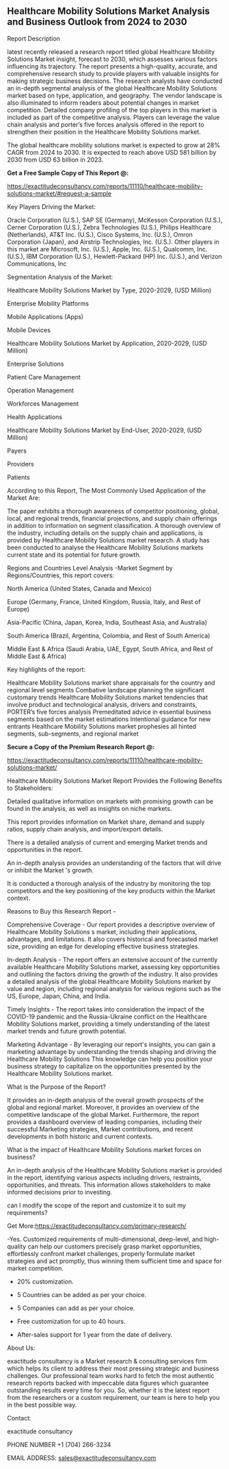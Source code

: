 ## Healthcare Mobility Solutions Market Analysis and Business Outlook from 2024 to 2030

Report Description

latest recently released a research report titled global Healthcare Mobility Solutions Market insight, forecast to 2030, which assesses various factors influencing its trajectory. The report presents a high-quality, accurate, and comprehensive research study to provide players with valuable insights for making strategic business decisions. The research analysts have conducted an in-depth segmental analysis of the global Healthcare Mobility Solutions market based on type, application, and geography. The vendor landscape is also illuminated to inform readers about potential changes in market competition. Detailed company profiling of the top players in this market is included as part of the competitive analysis. Players can leverage the value chain analysis and porter’s five forces analysis offered in the report to strengthen their position in the Healthcare Mobility Solutions market.

The global healthcare mobility solutions market is expected to grow at 28% CAGR from 2024 to 2030. It is expected to reach above USD 581 billion by 2030 from USD 63 billion in 2023.

**Get a Free Sample Copy of This Report @:**

https://exactitudeconsultancy.com/reports/11110/healthcare-mobility-solutions-market/#request-a-sample

Key Players Driving the Market:

Oracle Corporation (U.S.), SAP SE (Germany), McKesson Corporation (U.S.), Cerner Corporation (U.S.), Zebra Technologies (U.S.), Philips Healthcare (Netherlands), AT&T Inc. (U.S.), Cisco Systems, Inc. (U.S.), Omron Corporation (Japan), and Airstrip Technologies, Inc. (U.S.). Other players in this market are Microsoft, Inc. (U.S.), Apple, Inc. (U.S.), Qualcomm, Inc. (U.S.), IBM Corporation (U.S.), Hewlett-Packard (HP) Inc. (U.S.), and Verizon Communications, Inc

Segmentation Analysis of the Market:

Healthcare Mobility Solutions Market by Type, 2020-2029, (USD Million)

Enterprise Mobility Platforms

Mobile Applications (Apps)

Mobile Devices

Healthcare Mobility Solutions Market by Application, 2020-2029, (USD Million)

Enterprise Solutions

Patient Care Management

Operation Management

Workforces Management

Health Applications

Healthcare Mobility Solutions Market by End-User, 2020-2029, (USD Million)

Payers

Providers

Patients

According to this Report, The Most Commonly Used Application of the Market Are:

The paper exhibits a thorough awareness of competitor positioning, global, local, and regional trends, financial projections, and supply chain offerings in addition to information on segment classification. A thorough overview of the industry, including details on the supply chain and applications, is provided by Healthcare Mobility Solutions market research. A study has been conducted to analyse the Healthcare Mobility Solutions markets current state and its potential for future growth.

Regions and Countries Level Analysis -Market Segment by Regions/Countries, this report covers:

North America (United States, Canada and Mexico)

Europe (Germany, France, United Kingdom, Russia, Italy, and Rest of Europe)

Asia-Pacific (China, Japan, Korea, India, Southeast Asia, and Australia)

South America (Brazil, Argentina, Colombia, and Rest of South America)

Middle East & Africa (Saudi Arabia, UAE, Egypt, South Africa, and Rest of Middle East & Africa)

Key highlights of the report:

Healthcare Mobility Solutions market share appraisals for the country and regional level segments
Combative landscape planning the significant customary trends
Healthcare Mobility Solutions market tendencies that involve product and technological analysis, drivers and constraints, PORTER’s five forces analysis
Premeditated advice in essential business segments based on the market estimations
Intentional guidance for new entrants
Healthcare Mobility Solutions market prophesies all hinted segments, sub-segments, and regional market

**Secure a Copy of the Premium Research Report @:**

https://exactitudeconsultancy.com/reports/11110/healthcare-mobility-solutions-market/

Healthcare Mobility Solutions Market Report Provides the Following Benefits to Stakeholders:

Detailed qualitative information on markets with promising growth can be found in the analysis, as well as insights on niche markets.

This report provides information on Market share, demand and supply ratios, supply chain analysis, and import/export details.

There is a detailed analysis of current and emerging Market trends and opportunities in the report.

An in-depth analysis provides an understanding of the factors that will drive or inhibit the Market 's growth.

It is conducted a thorough analysis of the industry by monitoring the top competitors and the key positioning of the key products within the Market context.

Reasons to Buy this Research Report -

Comprehensive Coverage - Our report provides a descriptive overview of Healthcare Mobility Solutions s market, including their applications, advantages, and limitations. It also covers historical and forecasted market size, providing an edge for developing effective business strategies.

In-depth Analysis - The report offers an extensive account of the currently available Healthcare Mobility Solutions market, assessing key opportunities and outlining the factors driving the growth of the industry. It also provides a detailed analysis of the global Healthcare Mobility Solutions market by value and region, including regional analysis for various regions such as the US, Europe, Japan, China, and India.

Timely Insights - The report takes into consideration the impact of the COVID-19 pandemic and the Russia-Ukraine conflict on the Healthcare Mobility Solutions market, providing a timely understanding of the latest market trends and future growth potential.

Marketing Advantage - By leveraging our report's insights, you can gain a marketing advantage by understanding the trends shaping and driving the Healthcare Mobility Solutions This knowledge can help you position your business strategy to capitalize on the opportunities presented by the Healthcare Mobility Solutions market.

What is the Purpose of the Report?

It provides an in-depth analysis of the overall growth prospects of the global and regional market. Moreover, it provides an overview of the competitive landscape of the global Market. Furthermore, the report provides a dashboard overview of leading companies, including their successful Marketing strategies, Market contributions, and recent developments in both historic and current contexts.

What is the impact of Healthcare Mobility Solutions market forces on business?

An in-depth analysis of the Healthcare Mobility Solutions market is provided in the report, identifying various aspects including drivers, restraints, opportunities, and threats. This information allows stakeholders to make informed decisions prior to investing.

can I modify the scope of the report and customize it to suit my requirements?

Get More:https://exactitudeconsultancy.com/primary-research/

-Yes. Customized requirements of multi-dimensional, deep-level, and high-quality can help our customers precisely grasp market opportunities, effortlessly confront market challenges, properly formulate market strategies and act promptly, thus winning them sufficient time and space for market competition.

- 20% customization.

- 5 Countries can be added as per your choice.

- 5 Companies can add as per your choice.

- Free customization for up to 40 hours.

- After-sales support for 1 year from the date of delivery.


About Us:

exactitude consultancy is a Market research & consulting services firm which helps its client to address their most pressing strategic and business challenges. Our professional team works hard to fetch the most authentic research reports backed with impeccable data figures which guarantee outstanding results every time for you. So, whether it is the latest report from the researchers or a custom requirement, our team is here to help you in the best possible way.

Contact:

exactitude consultancy

PHONE NUMBER +1 (704) 266-3234

EMAIL ADDRESS: sales@exactitudeconsultancy.com
